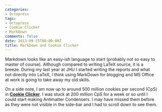 ```yaml
---
categories:
- Octopress
tags:
- Octopress
- Cookie Clicker
- MarkDown
comments: false
date: 2013-09-15T00:00:00Z
title: MarkDown and Cookie Clicker
---
```


Markdown looks like an easy-ish language to start (probably not so easy to master of course).
Although compared to writing LaTeX source, it is a breeze. During my last year at JHU I started writing the reports and what not directly into LaTeX,
I think using MarkDown for blogging and MS Office at work is going to take away my old skills.

On a side note, I am now up to around 500 million cookies per second (CpS) in
**[Cookie Clicker][ClickerURL]**. I was stuck at 200 million CpS for a week or so until I could start making Antimatter Condensers. I may have missed them before
as they were not visible in the side-bar and I had to scroll down to see them.

[ClickerURL]: http://orteil.dashnet.org/cookieclicker/
